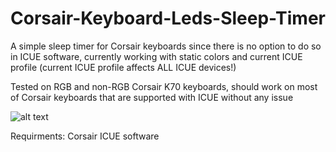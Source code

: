 # Corsair-Keyboard-Leds-Sleep-Timer

A simple sleep timer for Corsair keyboards since there is no option to do so in ICUE software, currently working with static colors and current ICUE profile (current ICUE profile affects ALL ICUE devices!)


Tested on RGB and non-RGB Corsair K70 keyboards, should work on most of Corsair keyboards that are supported with ICUE without any issue

![alt text](https://i.imgur.com/fwiJcRX.png)

Requirments: Corsair ICUE software
